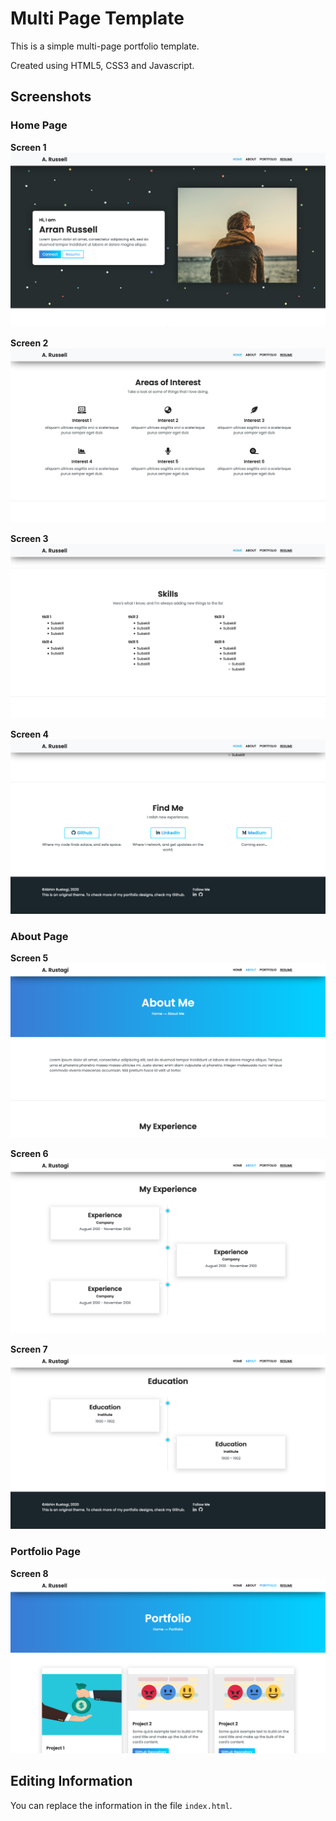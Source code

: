 # Multi Page Template

This is a simple multi-page portfolio template.

Created using HTML5, CSS3 and Javascript.

## Screenshots

### Home Page

**Screen 1**
![Screen 1](screens/screen1.png)

**Screen 2**
![Screen 2](screens/screen2.png)

**Screen 3**
![Screen 3](screens/screen3.png)

**Screen 4**
![Screen 4](screens/screen4.png)

### About Page

**Screen 5**
![Screen 5](screens/screen5.png)

**Screen 6**
![Screen 6](screens/screen6.png)

**Screen 7**
![Screen 7](screens/screen7.png)

### Portfolio Page

**Screen 8**
![Screen 8](screens/screen8.png)

## Editing Information

You can replace the information in the file ```index.html```.
